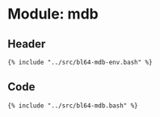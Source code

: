 # Module: mdb

## Header

```shell
{% include "../src/bl64-mdb-env.bash" %}
```

## Code

```shell
{% include "../src/bl64-mdb.bash" %}
```
